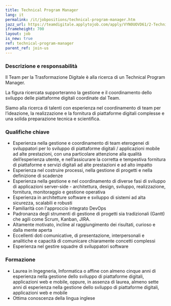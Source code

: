 ```yaml
---
title: Technical Program Manager
lang: it
permalink: /it/jobpositions/technical-program-manager.htm
jazz_url: https://teamdigitale.applytojob.com/apply/VYN0UOVD61/2-Technical-Program-Manager
iframeheight: 700
layout: job
is_new: true
ref: technical-program-manager
parent_ref: join-us
---
```


### Descrizione e responsabilità
Il Team per la Trasformazione Digitale  è alla ricerca di un Technical Program Manager.

La figura ricercata supporteranno la gestione e il coordinamento dello sviluppo delle piattaforme digitali coordinate dal Team.

Siamo alla ricerca di talenti con esperienza nel coordinamento di team per l’ideazione, la realizzazione e la fornitura di piattaforme digitali complesse e una solida preparazione tecnica e scientifica.



### Qualifiche chiave
- Esperienza nella gestione e coordinamento di team eterogenei di sviluppatori per lo sviluppo di piattaforme digitali / applicazioni mobile ad alte prestazioni, con una particolare attenzione alla qualità dell’esperienza utente, e nell’assicurare la corretta e tempestiva fornitura di piattaforme e servizi digitali ad alte prestazioni e ad alto impatto
- Esperienza nel costruire processi, nella gestione di progetti e nella definizione di scadenze
- Esperienza nella gestione e nel coordinamento di diverse fasi di sviluppo di applicazioni server-side - architettura, design, sviluppo, realizzazione, fornitura, monitoraggio e gestione operativa
- Esperienza in architetture software e sviluppo di sistemi ad alta sicurezza, scalabili e robusti
- Familiarità con l'approccio integrato DevOps
- Padronanza degli strumenti di gestione di progetti sia tradizionali (Gantt) che agili come Scrum, Kanban, JIRA.
- Altamente motivato, incline al raggiungimento dei risultati, curioso e dalla mente aperta
- Eccellenti doti comunicative, di presentazione, interpersonali e analitiche e capacità di comunicare chiaramente concetti complessi
- Esperienza nel gestire squadre di sviluppatori software

### Formazione
- Laurea in Ingegneria, Informatica o affine con almeno cinque anni di esperienza nella gestione dello sviluppo di piattaforme digitali, applicazioni web e mobile, oppure, in assenza di laurea, almeno sette anni di esperienza nella gestione dello sviluppo di piattaforme digitali, applicazioni web e mobile
- Ottima conoscenza della lingua inglese